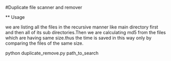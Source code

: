 #Duplicate file scanner and remover

** Usage


we are listing all the files in the recursive manner like main directory first and then all of its sub directories.Then we are calculating md5 from the files which are having same size.thus the time is saved in this way only by comparing the files of the same size.

  python duplicate_remove.py path_to_search
